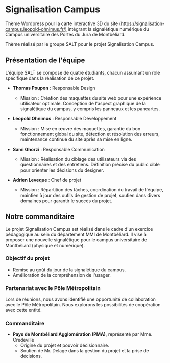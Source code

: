 # Signalisation Campus

Thème Wordpress pour la carte interactive 3D du site [(https://signalisation-campus.leopold-ohnimus.fr/)](https://signalisation-campus.leopold-ohnimus.fr/) intégrant la signalétique numérique du Campus universitaire des Portes du Jura de Montbéliard.

Thème réalisé par le groupe SALT pour le projet Signalisation Campus.

## Présentation de l'équipe

L'équipe SALT se compose de quatre étudiants, chacun assumant un rôle spécifique dans la réalisation de ce projet.

- **Thomas Poupon** : Responsable Design
  - Mission : Création des maquettes du site web pour une expérience utilisateur optimale. Conception de l'aspect graphique de la signalétique du campus, y compris les panneaux et les pancartes.

- **Léopold Ohnimus** : Responsable Développement
  - Mission : Mise en œuvre des maquettes, garantie du bon fonctionnement global du site, détection et résolution des erreurs, maintenance continue du site après sa mise en ligne.

- **Sami Ghorzi** : Responsable Communication
  - Mission : Réalisation du ciblage des utilisateurs via des questionnaires et des entretiens. Définition précise du public cible pour orienter les décisions du designer.

- **Adrien Leveque** : Chef de projet
  - Mission : Répartition des tâches, coordination du travail de l'équipe, maintien à jour des outils de gestion de projet, soutien dans divers domaines pour garantir le succès du projet.

## Notre commanditaire

Le projet Signalisation Campus est réalisé dans le cadre d'un exercice pédagogique au sein du département MMI de Montbéliard. Il vise à proposer une nouvelle signalétique pour le campus universitaire de Montbéliard (physique et numérique).

### Objectif du projet

- Remise au goût du jour de la signalétique du campus.
- Amélioration de la compréhension de l'usager.

### Partenariat avec le Pôle Métropolitain

Lors de réunions, nous avons identifié une opportunité de collaboration avec le Pôle Métropolitain. 
Nous explorons les possibilités de coopération avec cette entité.

### Commanditaire

- **Pays de Montbéliard Agglomération (PMA)**, représenté par Mme. Credeville
  - Origine du projet et pouvoir décisionnaire.
  - Soutien de Mr. Delage dans la gestion du projet et la prise de décisions.
